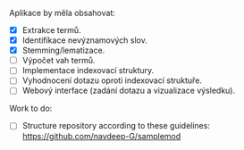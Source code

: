 Aplikace by měla obsahovat:
* [X] Extrakce termů.
* [X] Identifikace nevýznamových slov.
* [X] Stemming/lematizace.
* [ ] Výpočet vah termů.
* [ ] Implementace indexovací struktury.
* [ ] Vyhodnocení dotazu oproti indexovací struktuře.
* [ ] Webový interface (zadání dotazu a vizualizace výsledku).

Work to do:
*[ ] Structure repository according to these guidelines: https://github.com/navdeep-G/samplemod
